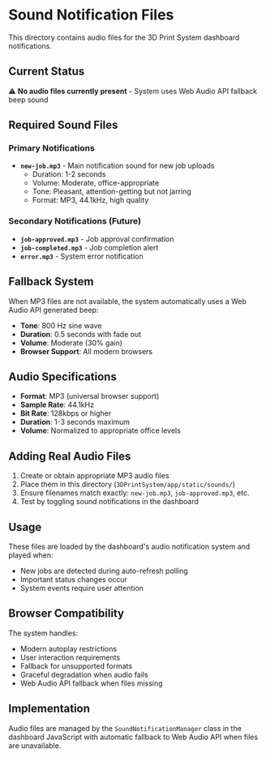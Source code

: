 # Sound Notification Files

This directory contains audio files for the 3D Print System dashboard notifications.

## Current Status
⚠️ **No audio files currently present** - System uses Web Audio API fallback beep sound

## Required Sound Files

### Primary Notifications
- **`new-job.mp3`** - Main notification sound for new job uploads
  - Duration: 1-2 seconds
  - Volume: Moderate, office-appropriate
  - Tone: Pleasant, attention-getting but not jarring
  - Format: MP3, 44.1kHz, high quality

### Secondary Notifications (Future)
- **`job-approved.mp3`** - Job approval confirmation
- **`job-completed.mp3`** - Job completion alert
- **`error.mp3`** - System error notification

## Fallback System
When MP3 files are not available, the system automatically uses a Web Audio API generated beep:
- **Tone**: 800 Hz sine wave
- **Duration**: 0.5 seconds with fade out
- **Volume**: Moderate (30% gain)
- **Browser Support**: All modern browsers

## Audio Specifications
- **Format**: MP3 (universal browser support)
- **Sample Rate**: 44.1kHz
- **Bit Rate**: 128kbps or higher
- **Duration**: 1-3 seconds maximum
- **Volume**: Normalized to appropriate office levels

## Adding Real Audio Files
1. Create or obtain appropriate MP3 audio files
2. Place them in this directory (`3DPrintSystem/app/static/sounds/`)
3. Ensure filenames match exactly: `new-job.mp3`, `job-approved.mp3`, etc.
4. Test by toggling sound notifications in the dashboard

## Usage
These files are loaded by the dashboard's audio notification system and played when:
- New jobs are detected during auto-refresh polling
- Important status changes occur
- System events require user attention

## Browser Compatibility
The system handles:
- Modern autoplay restrictions
- User interaction requirements
- Fallback for unsupported formats
- Graceful degradation when audio fails
- Web Audio API fallback when files missing

## Implementation
Audio files are managed by the `SoundNotificationManager` class in the dashboard JavaScript with automatic fallback to Web Audio API when files are unavailable. 